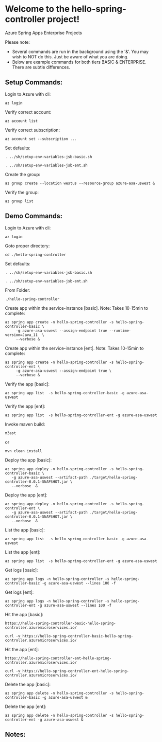 
# Welcome to the hello-spring-controller project!

Azure Spring Apps Enterprise Projects

Please note:
* Several commands are run in the background using the '&'.  You may wish to NOT do this.  Just be aware of what you are doing.
* Below are example commands for both tiers BASIC & ENTERPRISE.  There are subtle differences.


## Setup Commands:

Login to Azure with cli:
```
az login
```

Verify correct account:
```
az account list
```

Verify correct subscription:
```
az account set --subscription ...
```

Set defaults:
```
. ../sh/setup-env-variables-jsb-basic.sh
```

```
. ../sh/setup-env-variables-jsb-ent.sh
```



Create the group:
```
az group create --location westus --resource-group azure-asa-uswest &
```

Verify the group:
```
az group list
```


## Demo Commands:

Login to Azure with cli:
```
az login
```

Goto proper directory:
```
cd ./hello-spring-controller
```

Set defaults:
```
. ../sh/setup-env-variables-jsb-basic.sh
```

```
. ../sh/setup-env-variables-jsb-ent.sh
```

From Folder:
```
./hello-spring-controller
```

Create app within the service-instance [basic]. Note: Takes 10-15min to complete:
```
az spring app create -n hello-spring-controller -s hello-spring-controller-basic \
	 -g azure-asa-uswest --assign-endpoint true --runtime-version=Java_11  \
	 --verbose &
```

Create app within the service-instance [ent]. Note: Takes 10-15min to complete:
```
az spring app create -n hello-spring-controller -s hello-spring-controller-ent \
	 -g azure-asa-uswest --assign-endpoint true \
	 --verbose &
```

Verify the app [basic]:
```
az spring app list  -s hello-spring-controller-basic -g azure-asa-uswest
```

Verify the app [ent]:
```
az spring app list  -s hello-spring-controller-ent -g azure-asa-uswest
```

Invoke maven build:
```
m3ast
```
or

```
mvn clean install
```

Deploy the app [basic]:
```
az spring app deploy -n hello-spring-controller -s hello-spring-controller-basic \
   -g azure-asa-uswest --artifact-path ./target/hello-spring-controller-0.0.1-SNAPSHOT.jar \
   --verbose  &
```

Deploy the app [ent]:
```
az spring app deploy -n hello-spring-controller -s hello-spring-controller-ent \
   -g azure-asa-uswest --artifact-path ./target/hello-spring-controller-0.0.1-SNAPSHOT.jar \
   --verbose  &
```


List the app [basic]:
```
az spring app list  -s hello-spring-controller-basic -g azure-asa-uswest
```

List the app [ent]:
```
az spring app list  -s hello-spring-controller-ent -g azure-asa-uswest
```


Get logs [basic]:
```
az spring app logs -n hello-spring-controller -s hello-spring-controller-basic -g azure-asa-uswest --lines 100 -f
```

Get logs [ent]:
```
az spring app logs -n hello-spring-controller -s hello-spring-controller-ent -g azure-asa-uswest --lines 100 -f
```

Hit the app [basic]:

```
https://hello-spring-controller-basic-hello-spring-controller.azuremicroservices.io/
```

```
curl -v https://hello-spring-controller-basic-hello-spring-controller.azuremicroservices.io/
```


Hit the app [ent]:

```
https://hello-spring-controller-ent-hello-spring-controller.azuremicroservices.io/
```

```
curl -v https://hello-spring-controller-ent-hello-spring-controller.azuremicroservices.io/
```

Delete the app [basic]:
```
az spring app delete -n hello-spring-controller -s hello-spring-controller-basic -g azure-asa-uswest &
```

Delete the app [ent]:
```
az spring app delete -n hello-spring-controller -s hello-spring-controller-ent -g azure-asa-uswest &
```


## Notes:





